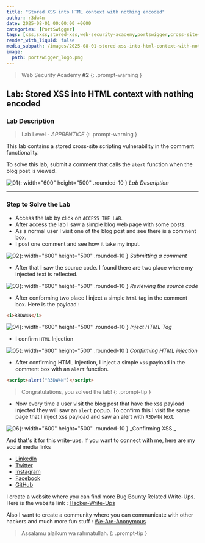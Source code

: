 ```yaml
---
title: "Stored XSS into HTML context with nothing encoded"
author: r3dw4n
date: 2025-08-01 00:00:00 +0600
categories: [PortSwigger]
tags: [xss,sxss,stored-xss,web-security-academy,portswigger,cross-site-scripting]     # TAG names should always be lowercase
render_with_liquid: false
media_subpath: /images/2025-08-01-stored-xss-into-html-context-with-nothing-encoded
image:
  path: portswigger_logo.png
---
```


> Web Security Academy **#2**
{: .prompt-warning }

## Lab: Stored XSS into HTML context with nothing encoded

### Lab Description

> Lab Level - *APPRENTICE*
{: .prompt-warning }

This lab contains a stored cross-site scripting vulnerability in the comment functionality.

To solve this lab, submit a comment that calls the `alert` function when the blog post is viewed.

![01](1.png){: width="600" height="500" .rounded-10 }
_Lab Description_

---

### Step to Solve the Lab
- Access the lab by click on `ACCESS THE LAB`.
- After access the lab I saw a simple blog web page with some posts.
- As a normal user I visit one of the blog post and see there is a comment box.
- I post one comment and see how it take my input.

![02](2.png){: width="600" height="500" .rounded-10 }
_Submitting a comment_

- After that I saw the source code. I found there are two place where my injected text is reflected.

![03](3.png){: width="600" height="500" .rounded-10 }
_Reviewing the source code_


- After conforming two place I inject a simple `html` tag in the comment box. Here is the payload : 

```html
<i>R3DW4N</i>
```
![04](4.png){: width="600" height="500" .rounded-10 }
_Inject HTML Tag_

- I confirm `HTML` Injection

![05](5.png){: width="600" height="500" .rounded-10 }
_Confirming HTML injection_

- After confirming HTML Injection, I inject a simple `xss` payload in the comment box with an `alert` function.

```html
<script>alert("R3DW4N")</script>
```
> Congratulations, you solved the lab!
{: .prompt-tip }

- Now every time a user visit the blog post that have the xss payload injected they will saw an `alert` popup. To confirm this I visit the same page that I inject xss payload and saw an alert with `R3DW4N` text.

![06](6.png){: width="600" height="500" .rounded-10 }
_Confirming XSS _

And that's it for this write-ups. If you want to connect with me, here are my social media links

- [LinkedIn](https://www.linkedin.com/in/r3dw4n-48m3d)
- [Twitter](https://x.com/r3dw4n48m3d) 
- [Instagram](https://www.instagram.com/redwan_ahmed_ridoy)
- [Facebook](https://www.facebook.com/0xr3dw4n)
- [GitHub](https://github.com/r3dw4n48m3d)

I create a website where you can find more Bug Bounty Related Write-Ups. Here is the website link : [Hacker-Write-Ups](https://hacker-writeups.github.io)

Also I want to create a community where you can communicate with other hackers and much more fun stuff : [We-Are-Anonymous](https://t.me/weareanonymousbd)
 
> Assalamu alaikum wa rahmatullah.
{: .prompt-tip }
